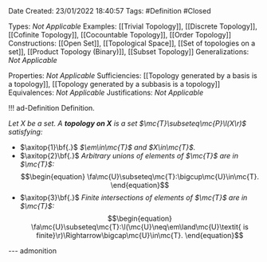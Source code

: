 <br />
<br />

Date Created: 23/01/2022 18:40:57
Tags: #Definition #Closed 

Types: _Not Applicable_
Examples: [[Trivial Topology]], [[Discrete Topology]], [[Cofinite Topology]], [[Cocountable Topology]], [[Order Topology]]
Constructions: [[Open Set]], [[Topological Space]], [[Set of topologies on a set]], [[Product Topology (Binary)]], [[Subset Topology]]
Generalizations: _Not Applicable_

Properties: _Not Applicable_
Sufficiencies: [[Topology generated by a basis is a topology]], [[Topology generated by a subbasis is a topology]]
Equivalences: _Not Applicable_
Justifications: _Not Applicable_

!!! ad-Definition Definition.

_Let $X$ be a set. A **topology on $X$** is a set $\mc{T}\subseteq\mc{P}\l(X\r)$ satisfying:_
* $\axitop{1}\bf{.}$ _$\em\in\mc{T}$ and $X\in\mc{T}$._
* $\axitop{2}\bf{.}$ _Arbitrary unions of elements of $\mc{T}$ are in $\mc{T}$:_
$$\begin{equation}
    \fa\mc{U}\subseteq\mc{T}:\bigcup\mc{U}\in\mc{T}.
\end{equation}$$
* $\axitop{3}\bf{.}$ _Finite intersections of elements of $\mc{T}$ are in $\mc{T}$:_
$$\begin{equation}
    \fa\mc{U}\subseteq\mc{T}:\l(\mc{U}\neq\em\land\mc{U}\textit{ is finite}\r)\Rightarrow\bigcap\mc{U}\in\mc{T}.
\end{equation}$$

--- admonition

